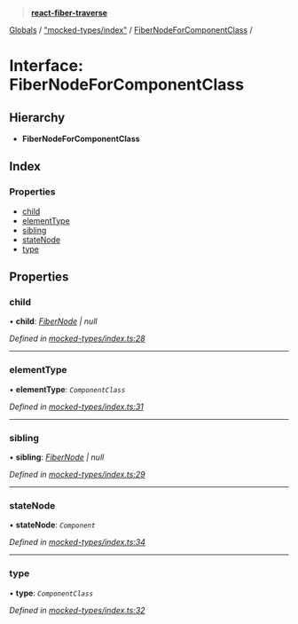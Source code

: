 > **[react-fiber-traverse](../README.md)**

[Globals](../globals.md) / ["mocked-types/index"](../modules/_mocked_types_index_.md) / [FiberNodeForComponentClass](_mocked_types_index_.fibernodeforcomponentclass.md) /

# Interface: FiberNodeForComponentClass

## Hierarchy

* **FiberNodeForComponentClass**

## Index

### Properties

* [child](_mocked_types_index_.fibernodeforcomponentclass.md#child)
* [elementType](_mocked_types_index_.fibernodeforcomponentclass.md#elementtype)
* [sibling](_mocked_types_index_.fibernodeforcomponentclass.md#sibling)
* [stateNode](_mocked_types_index_.fibernodeforcomponentclass.md#statenode)
* [type](_mocked_types_index_.fibernodeforcomponentclass.md#type)

## Properties

###  child

• **child**: *[FiberNode](../modules/_mocked_types_index_.md#fibernode) | null*

*Defined in [mocked-types/index.ts:28](https://github.com/bendtherules/react-fiber-traverse/blob/18ea2e7/src/mocked-types/index.ts#L28)*

___

###  elementType

• **elementType**: *`ComponentClass`*

*Defined in [mocked-types/index.ts:31](https://github.com/bendtherules/react-fiber-traverse/blob/18ea2e7/src/mocked-types/index.ts#L31)*

___

###  sibling

• **sibling**: *[FiberNode](../modules/_mocked_types_index_.md#fibernode) | null*

*Defined in [mocked-types/index.ts:29](https://github.com/bendtherules/react-fiber-traverse/blob/18ea2e7/src/mocked-types/index.ts#L29)*

___

###  stateNode

• **stateNode**: *`Component`*

*Defined in [mocked-types/index.ts:34](https://github.com/bendtherules/react-fiber-traverse/blob/18ea2e7/src/mocked-types/index.ts#L34)*

___

###  type

• **type**: *`ComponentClass`*

*Defined in [mocked-types/index.ts:32](https://github.com/bendtherules/react-fiber-traverse/blob/18ea2e7/src/mocked-types/index.ts#L32)*